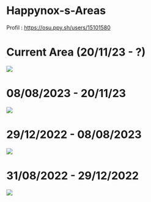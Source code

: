 # Happynox-s-Areas

Profil : https://osu.ppy.sh/users/15101580

# Current Area (20/11/23 - ?)
![](https://i.imgur.com/uDtbUkC.png)

# 08/08/2023 - 20/11/23
![](https://i.imgur.com/RpYLeCx.png)

# 29/12/2022 - 08/08/2023
![](https://i.imgur.com/uDtbUkC.png)

# 31/08/2022 - 29/12/2022
![](https://i.imgur.com/RpYLeCx.png)

